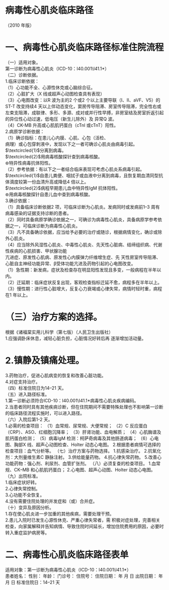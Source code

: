 # 病毒性心肌炎临床路径  
（2010 年版）  
#     一、病毒性心肌炎临床路径标准住院流程  
（一）适用对象。  
第一诊断为病毒性心肌炎（ICD-10：I40.001\I41.1\*）  
（二）诊断依据。  
1.临床诊断依据：  
（1）心功能不全、心源性休克或心脑综合征。  
（2）心脏扩大（X 线或超声心动图检查具有表现）  
（3）心电图改变：以R 波为主的2 个或2 个以上主要导联（Ⅰ、Ⅱ、aVF、V5）的ST-T 改变持续4 天以上伴动态变化，窦房传导阻滞、房室传导阻滞，完全性右或左束支阻滞，成联律、多形、多源、成对或并行性早搏，非房室结及房室折返引起的异位性心动过速，低电压（新生儿除外）及 异常Q 波。  
（4）CK-MB 升高或心肌肌钙蛋白（cTnl 或cTnT）阳性。  
2.病原学诊断依据：  
（1）确诊指标：在患儿心内膜、心肌、心包（活检、  
病理）或心包穿刺液中，发现以下之一者可确诊心肌炎由病毒引起。  
$\textcircled{1}$分离到病毒。  
$\textcircled{2}$用病毒核酸探针查到病毒核酸。  
$\circledast$特异性病毒抗体阳性。  
（2）参考依据：有以下之一者结合临床表现可考虑心肌炎系病毒引起。  
$\textcircled{1}$自患儿粪便、咽拭子或血液中分离到病毒，且恢复期血清同型抗体滴度较第一份血清升高或降低4 倍以上。  
$\textcircled{2}$病程早期患儿血中特异性IgM 抗体阳性。  
$\circledast$用病毒核酸探针自患儿血中查到病毒核酸。  
3.确诊依据：  
（1）具备临床诊断依据2 项，可临床诊断为心肌炎。发病同时或发病前1–3 周有病毒感染的证据支持诊断的患者。  
（2）同时具备病原学确诊依据之一，可确诊为病毒性心肌炎，具备病原学参考依据之一，可临床诊断为病毒性心肌炎。  
（3）凡不具备确诊依据，应当给予必要的治疗或随诊，根据病情变化，确诊或除外心肌炎。  
（4）应当除外风湿性心肌炎、中毒性心肌炎、先天性心脏病、结缔组织病、代谢性疾病的心肌损害、甲状腺功能  
亢进症、原发性心肌病、原发性心内膜弹力纤维增生症、先 天性房室传导阻滞、心脏自主神经功能异常、β受体功能亢进及药物引起的心电图改变。  
（1）急性期：新发病，症状及检查存在明显阳性发现且多变，一般病程在半年以内。  
（2）迁延期：临床症状反复出现，客观检查指标迁延不愈，病程多在半年以上。  
（3）慢性期：进行性心脏增大，反复心力衰竭或心律失常，病情时轻时重，病程在1 年以上。  
# （三）治疗方案的选择。  
根据《诸福棠实用儿科学（第七版）（人民卫生出版社）  
1.应强调卧床休息，减轻心脏负担，心脏情况好转后再 逐渐增加活动量。  
# 2.镇静及镇痛处理。  
3.药物治疗，促进心肌病变的恢复和改善心脏功能。  
4.对症支持治疗。  
（四）标准住院日为14–21 天。  
（五）进入路径标准。  
1.第一诊断必须符合ICD-10：I40.001\I41.1\*病毒性心肌炎疾病编码。  
2.当患者同时具有其他疾病诊断，但在住院期间不需要特殊处理也不影响第一诊断的临床路径流程实施时，可以进入路径。  
（六）入院后第1-2 天。  
1.必需的检查项目： （1）血常规、尿常规、大便常规； （2）C 反应蛋白（CRP）、ASO、红细胞沉降率； （3）肝肾功能、血电解质； （4）心肌酶谱及肌钙蛋白检测； （5）病毒IgM 检测：柯萨奇病毒及其他肠道病毒； （6）心电图、胸部X 线、超声心动图检查、Holter 动态心电图。 2.根据患者病情可选择的检查项目：血气分析等。 （七）治疗方案与药物选择。 1.抗感染治疗。 2.抗氧化剂：大剂量维生素C 静脉注射。 3.供给能量药物。 4.抗心律失常药物。 5.改善心功能药物：强心剂、利尿剂、血管扩张剂。  （八）必须复查的检查项目。 1.血常规、CK–MB 和心肌肌钙蛋白； 2.心电图、超声心动图、Holter 动态心电图。 （九）出院标准。  
1.临床症状好转。  
2.心律失常控制。  
3.心功能不全恢复。  
4.没有需要住院处理的并发症和（或）合并症。  
（十）变异及原因分析。  
1.存在使心肌炎进一步加重的其他疾病，需要处理干预。  
2.患儿入院时已发生心源性休克、严重心律失常者，需 积极对症处理，完善相关检查，向家属解释并告知病情、导致住院时间延长，增加住院费用的原因，必要时转入重症监护病房等。  
#     二、病毒性心肌炎临床路径表单  
适用对象：第一诊断为病毒性心肌炎（ICD-10：I40.001\I41.1\*）  
患者姓名：           性别：     年龄：     门诊号：        住院号：          住院日期：     年   月   日 出院日期：     年  月   日  标准住院日：14–21 天  
